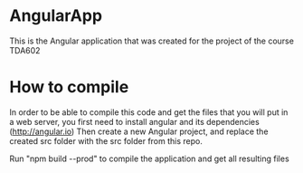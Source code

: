 # AngularApp
This is the Angular application that was created for the project of the course TDA602

# How to compile
In order to be able to compile this code and get the files that you will put in a web server, you first need to
install angular and its dependencies (http://angular.io)
Then create a new Angular project, and replace the created src folder with the src folder from this repo.

Run "npm build --prod" to compile the application and get all resulting files
